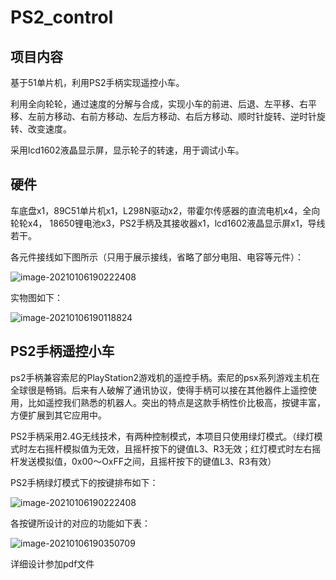 # PS2_control

## 项目内容

基于51单片机，利用PS2手柄实现遥控小车。

利用全向轮轮，通过速度的分解与合成，实现小车的前进、后退、左平移、右平移、左前方移动、右前方移动、左后方移动、右后方移动、顺时针旋转、逆时针旋转、改变速度。

采用lcd1602液晶显示屏，显示轮子的转速，用于调试小车。

## 硬件

车底盘ⅹ1，89C51单片机ⅹ1，L298N驱动ⅹ2，带霍尔传感器的直流电机ⅹ4，全向轮轮ⅹ4， 18650锂电池ⅹ3，PS2手柄及其接收器ⅹ1，lcd1602液晶显示屏ⅹ1，导线若干。


 各元件接线如下图所示（只用于展示接线，省略了部分电阻、电容等元件）：

![image-20210106190222408](https://github.com/Van23Li/PS2_control/tree/main/imag/1.jpg)

实物图如下：

![image-20210106190118824](https://github.com/Van23Li/PS2_control/tree/main/imag/2.png)

## PS2手柄遥控小车

ps2手柄兼容索尼的PlayStation2游戏机的遥控手柄。索尼的psx系列游戏主机在全球很是畅销。后来有人破解了通讯协议，使得手柄可以接在其他器件上遥控使用，比如遥控我们熟悉的机器人。突出的特点是这款手柄性价比极高，按键丰富，方便扩展到其它应用中。

PS2手柄采用2.4G无线技术，有两种控制模式，本项目只使用绿灯模式。（绿灯模式时左右摇杆模拟值为无效，且摇杆按下的键值L3、R3无效；红灯模式时左右摇杆发送模拟值，0x00〜OxFF之间，且摇杆按下的键值L3、R3有效）

 PS2手柄绿灯模式下的按键排布如下：

![image-20210106190222408](https://github.com/Van23Li/PS2_control/tree/main/imag/2.jpg)

各按键所设计的对应的功能如下表：

![image-20210106190350709](C:\Users\21782\AppData\Roaming\Typora\typora-user-images\image-20210106190350709.png)

详细设计参加pdf文件